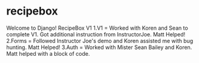 # recipebox

Welcome to Django! RecipeBox V1
1.V1 = Worked with Koren and Sean to complete V1. Got additional instruction from InstructorJoe. Matt Helped! 
2.Forms = Followed Instructor Joe's demo and Koren assisted me with bug hunting. Matt Helped! 
3.Auth = Worked with Mister Sean Bailey and Koren. Matt helped with a block of code.  
